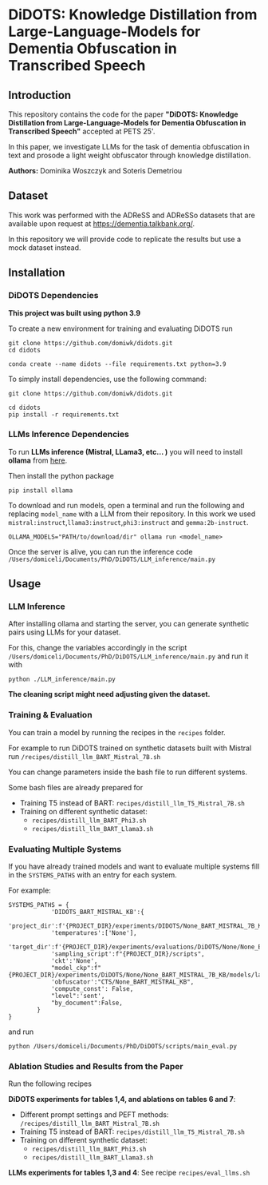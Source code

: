 # **DiDOTS: Knowledge Distillation from Large-Language-Models for Dementia Obfuscation in Transcribed Speech**

## **Introduction**
This repository contains the code for the paper  **"DiDOTS: Knowledge Distillation from Large-Language-Models for Dementia Obfuscation in Transcribed Speech"** accepted at PETS 25'. 

In this paper, we investigate LLMs for the task of dementia obfuscation in text and prosode a light weight obfuscator through knowledge distillation.

**Authors:** Dominika Woszczyk and Soteris Demetriou

## **Dataset**
This work was performed with the ADReSS and ADReSSo datasets that are available upon request at https://dementia.talkbank.org/.

In this repository we will provide code to replicate the results but use a mock dataset instead.

## **Installation**
### **DiDOTS Dependencies**


**This project was built using python 3.9**

To create a new environment for training and evaluating DiDOTS run

```
git clone https://github.com/domiwk/didots.git
cd didots

conda create --name didots --file requirements.txt python=3.9
```

To simply install dependencies, use the following command:

```
git clone https://github.com/domiwk/didots.git

cd didots
pip install -r requirements.txt
```

### **LLMs Inference Dependencies**
To run **LLMs inference (Mistral, LLama3, etc... )** you will need to install **ollama** from [here](https://ollama.com).

Then install the python package
```
pip install ollama
```

To download and run models, open a terminal and run the following and replacing `model_name` with a LLM from their repository. In this work we used `mistral:instruct`,`llama3:instruct`,`phi3:instruct` and `gemma:2b-instruct`. 

```
OLLAMA_MODELS="PATH/to/download/dir" ollama run <model_name>
```

Once the server is alive, you can run the inference code `/Users/domiceli/Documents/PhD/DiDOTS/LLM_inference/main.py`

## **Usage**

### **LLM Inference**

After installing ollama and starting the server, you can generate synthetic pairs using LLMs for your dataset. 

For this, change the variables accordingly in the script `/Users/domiceli/Documents/PhD/DiDOTS/LLM_inference/main.py` and run it with

```
python ./LLM_inference/main.py
```
**The cleaning script might need adjusting given the dataset.**

### **Training & Evaluation**

You can train a model by running the recipes in the `recipes` folder.

For example to run DiDOTS trained on synthetic datasets built with Mistral run `/recipes/distill_llm_BART_Mistral_7B.sh`

You can change parameters inside the bash file to run different systems.

Some bash files are already prepared for 

- Training T5 instead of BART: `recipes/distill_llm_T5_Mistral_7B.sh`
- Training on different synthetic dataset: 
    - `recipes/distill_llm_BART_Phi3.sh`
    - `recipes/distill_llm_BART_Llama3.sh`

### **Evaluating Multiple Systems**

If you have already trained models and want to evaluate multiple systems fill in the `SYSTEMS_PATHS` with an entry for each system. 

For example:
```
SYSTEMS_PATHS = {
            'DIDOTS_BART_MISTRAL_KB':{
            'project_dir':f'{PROJECT_DIR}/experiments/DIDOTS/None_BART_MISTRAL_7B_KB/results',
            'temperatures':['None'],
            'target_dir':f'{PROJECT_DIR}/experiments/evaluations/DiDOTS/None/None_BART_MISTRAL_7B_KB',
            'sampling_script':f"{PROJECT_DIR}/scripts",
            'ckt':'None',
            "model_ckp":f"{PROJECT_DIR}/experiments/DiDOTS/None/None_BART_MISTRAL_7B_KB/models/latest",
            'obfuscator':"CTS/None_BART_MISTRAL_KB",
            'compute_const': False,
            "level":'sent',
            "by_document":False,
        }
}
```

and run 
```
python /Users/domiceli/Documents/PhD/DiDOTS/scripts/main_eval.py
```

### **Ablation Studies and Results from the Paper**

Run the following recipes

**DiDOTS experiments for tables 1,4, and ablations on tables 6 and 7**:
- Different prompt settings and PEFT methods: `/recipes/distill_llm_BART_Mistral_7B.sh`
- Training T5 instead of BART: `recipes/distill_llm_T5_Mistral_7B.sh`
- Training on different synthetic dataset: 
    - `recipes/distill_llm_BART_Phi3.sh`
    - `recipes/distill_llm_BART_Llama3.sh`

**LLMs experiments for tables 1,3 and 4**: See recipe `recipes/eval_llms.sh`
